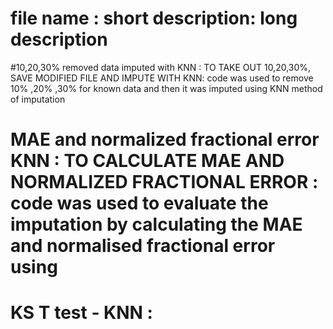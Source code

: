 # file name : short description: long description 
#10,20,30% removed data imputed with KNN : TO TAKE OUT 10,20,30%, SAVE MODIFIED FILE AND IMPUTE WITH KNN: code was used to remove 10% ,20% ,30% for known data and then it was imputed using KNN method of imputation
# MAE and normalized fractional error KNN : TO CALCULATE MAE AND NORMALIZED FRACTIONAL ERROR : code was used to evaluate the imputation by calculating the MAE and normalised fractional error using 
# KS T test - KNN :
